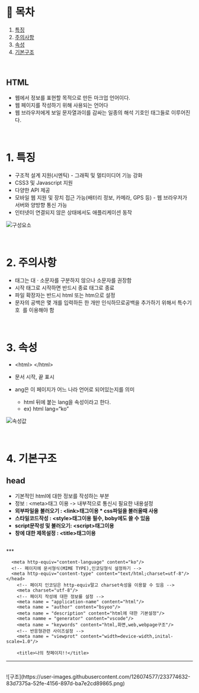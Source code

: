 # 🔖 목차
1. [특징](#1.-특징)<br/>
2. [주의사항](#2-주의사항)<br/>
3. [속성](#3-속성)<br/>
4. [기본구조](#4-기본구조)<br/>


<br/>


## HTML
- 웹에서 정보를 표현할 목적으로 만든 마크업 언어이다.
- 웹 페이지를 작성하기 위해 사용되는 언어다 
- 웹 브라우저에게 보일 문자열과이를 감싸는 일종의 해석 기호인 태그들로 이루어진다.

<BR/>

# 1. 특징

- 구조적 설계 지원(시멘틱) - 그래픽 및 멀티미디어 기능 강화
- CSS3 및 Javascript 지원
- 다양한 API 제공
- 모바일 웹 지원 및 장치 접근 가능(배터리 정보, 카메라, GPS 등) - 웹 브라우저가 서버와 양방향 통신 가능
- 인터넷이 연결되지 않은 상태에서도 애플리케이션 동작


![구성요소](https://user-images.githubusercontent.com/126074577/233774489-370ed1ac-98b2-4f2c-8a36-067a7b95028e.png)


<br/>

# 2. 주의사항
- 태그는 대 · 소문자를 구분하지 않으나 소문자를 권장함
- 시작 태그로 시작하면 반드시 종료 태그로 종료
- 파일 확장자는 반드시 html 또는 htm으로 설정
- 문자의 공백은 몇 개를 입력하든 한 개만 인식하므로공백을 추가하기 위해서 특수기호 &nbsp;를 이용해야 함

<br/>


# 3. 속성

- \<html> \</html>
- 문서 시작, 끝 표시 
- ang은 이 페이지가 어느 나라 언어로 되어있는지를 의미

  - html 뒤에 붙는 lang을 속성이라고 한다.
  - ex) html lang=“ko”                                     
  
  
  
  
![속성값](https://user-images.githubusercontent.com/126074577/233774583-52950864-fa1c-492f-aace-c789d335e4fe.png)
  
  
<br/>

  
# 4. 기본구조

## head

- 기본적인 html에 대한 정보를 작성하는 부분
- 정보 : \<meta>태그 이용 -> 내부적으로 통신시 필요한 내용설정
- **외부파일을 불러오기 : \<link>태그이용 * css파일을 불러올때 사용**
- **스타일코드작성 : \<style>태그이용  필수, boby에도 쓸 수 있음**
- **script문작성 및 불러오기: \<script>태그이용**
- **창에 대한 제목설정 : \<title>태그이용**       

<br/>
***


 <!-- 페이지에 대한 언어설정하기 -->
      <meta http-equiv="content-language" content="ko"/>
      <!-- 페이지에 문서형식(MIME TYPE),인코딩형식 설정하기 -->
      <meta http-equiv="content-type" content="text/html;charset=utf-8"/>
    </head>
        <!-- 페이지 인코딩은 http-equiv말고 charset속성을 이용할 수 있음 -->
        <meta charset="utf-8"/>
        <!-- 페이지 작성에 대한 정보를 설정 -->
        <meta name = "application-name" content="html"/>
        <meta name = "author" content="bsyoo"/>
        <meta name = "description" content="html에 대한 기본설정"/>
        <meta namme = "generator" content="vscode"/>
        <meta name = "keywords" content="html,화면,web,webpage구조"/>
        <!-- 반응형관련 사이즈설정 -->
        <meta name = "viewprot" content="width=device-width,inital-scale=1.0"/>

        <title>나의 첫페이지!!</title>
        
***

<br/>
![구조](https://user-images.githubusercontent.com/126074577/233774632-83d7375a-52fe-4156-897d-ba7e2cd89865.png)
  
  
  
  
  

